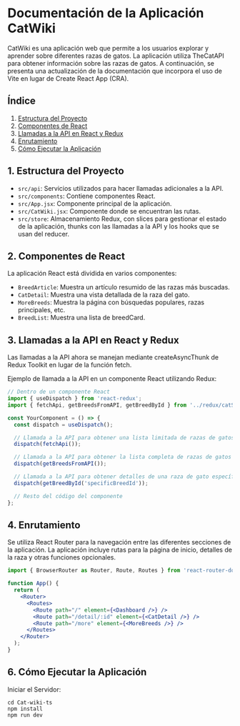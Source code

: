 # Documentación de la Aplicación CatWiki

CatWiki es una aplicación web que permite a los usuarios explorar y aprender sobre diferentes razas de gatos. La aplicación utiliza TheCatAPI para obtener información sobre las razas de gatos. A continuación, se presenta una actualización de la documentación que incorpora el uso de Vite en lugar de Create React App (CRA).

## Índice

1. [Estructura del Proyecto](#estructura-del-proyecto)
2. [Componentes de React](#componentes-de-react)
3. [Llamadas a la API en React y Redux](#llamadas-a-la-api-en-react-y-redux)
4. [Enrutamiento](#enrutamiento)
6. [Cómo Ejecutar la Aplicación](#cómo-ejecutar-la-aplicación)

## 1. Estructura del Proyecto

- `src/api`: Servicios utilizados para hacer llamadas adicionales a la API.
- `src/components`: Contiene componentes React.
- `src/App.jsx`: Componente principal de la aplicación.
- `src/CatWiki.jsx`: Componente donde se encuentran las rutas.
- `src/store`: Almacenamiento Redux, con slices para gestionar el estado de la aplicación, thunks con las llamadas a la API y los hooks que se usan del reducer.


## 2. Componentes de React

La aplicación React está dividida en varios componentes:

- `BreedArticle`: Muestra un artículo resumido de las razas más buscadas.
- `CatDetail`: Muestra una vista detallada de la raza del gato.
- `MoreBreeds`: Muestra la página con búsquedas populares, razas principales, etc.
- `BreedList`: Muestra una lista de breedCard.

## 3. Llamadas a la API en React y Redux
Las llamadas a la API ahora se manejan mediante createAsyncThunk de Redux Toolkit en lugar de la función fetch.

Ejemplo de llamada a la API en un componente React utilizando Redux:


```jsx
// Dentro de un componente React
import { useDispatch } from 'react-redux';
import { fetchApi, getBreedsFromAPI, getBreedById } from '../redux/catSlice';

const YourComponent = () => {
  const dispatch = useDispatch();

  // Llamada a la API para obtener una lista limitada de razas de gatos
  dispatch(fetchApi());

  // Llamada a la API para obtener la lista completa de razas de gatos (formato para opciones de un dropdown)
  dispatch(getBreedsFromAPI());

  // Llamada a la API para obtener detalles de una raza de gato específica
  dispatch(getBreedById('specificBreedId'));

  // Resto del código del componente
};
```

## 4. Enrutamiento

Se utiliza React Router para la navegación entre las diferentes secciones de la aplicación. La aplicación incluye rutas para la página de inicio, detalles de la raza y otras funciones opcionales.

```jsx
import { BrowserRouter as Router, Route, Routes } from 'react-router-dom';

function App() {
  return (
    <Router>
      <Routes>
        <Route path="/" element={<Dashboard />} />
        <Route path="/detail/:id" element={<CatDetail />} />
        <Route path="/more" element={<MoreBreeds />} />
      </Routes>
    </Router>
  );
}
```

## 6. Cómo Ejecutar la Aplicación
Iniciar el Servidor:

```
cd Cat-wiki-ts
npm install
npm run dev
```